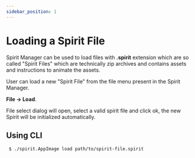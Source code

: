```yaml
---
sidebar_position: 1
---
```


# Loading a Spirit File

Spirit Manager can be used to load files with **.spirit** extension which are so called "Spirit Files"
which are technically zip archives and contains assets and instructions to animate the assets.

User can load a new "Spirit File" from the file menu present in the Spirit Manager.

**File -> Load**.

File select dialog will open, select a valid spirit file and click ok, the new Spirit will be initialized
automatically.

## Using CLI

```bash
 $ ./spirit.AppImage load path/to/spirit-file.spirit
```

